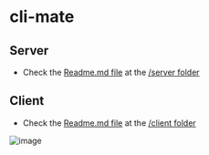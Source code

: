 # cli-mate

## Server
- Check the [Readme.md file](https://github.com/davecaos/cli-mate/blob/master/server/README.md) at the [/server folder](https://github.com/davecaos/cli-mate/blob/master/server/)

## Client
- Check the [Readme.md file](https://github.com/davecaos/cli-mate/blob/master/client/README.md) at the [/client folder](https://github.com/davecaos/cli-mate/blob/master/client)

![image](https://user-images.githubusercontent.com/6124495/86564324-6912bc80-bf3c-11ea-8733-157739b73d5e.png)


